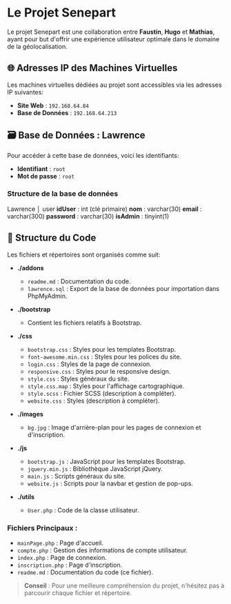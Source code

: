 # Le Projet Senepart

Le projet Senepart est une collaboration entre **Faustin**, **Hugo** et **Mathias**, ayant pour but d'offrir une expérience utilisateur optimale dans le domaine de la géolocalisation.

## 🌐 Adresses IP des Machines Virtuelles 

Les machines virtuelles dédiées au projet sont accessibles via les adresses IP suivantes:
- **Site Web** : `192.168.64.84`
- **Base de Données** : `192.168.64.213`

## 🗃 Base de Données : Lawrence 

Pour accéder à cette base de données, voici les identifiants:
- **Identifiant** : `root`
- **Mot de passe** : `root`

### Structure de la base de données

Lawrence
│
 user
     **idUser** : int (clé primaire)
     **nom** : varchar(30)
    **email** : varchar(300)
     **password** : varchar(30)
     **isAdmin** : tinyint(1)


## 📁 Structure du Code

Les fichiers et répertoires sont organisés comme suit:

- **./addons**
  - `readme.md` : Documentation du code.
  - `lawrence.sql` : Export de la base de données pour importation dans PhpMyAdmin.

- **./bootstrap**
  - Contient les fichiers relatifs à Bootstrap.

- **./css**
  - `bootstrap.css` : Styles pour les templates Bootstrap.
  - `font-awesome.min.css` : Styles pour les polices du site.
  - `login.css` : Styles de la page de connexion.
  - `responsive.css` : Styles pour le responsive design.
  - `style.css` : Styles généraux du site.
  - `style.css.map` : Styles pour l'affichage cartographique.
  - `style.scss` : Fichier SCSS (description à compléter).
  - `website.css` : Styles (description à compléter).

- **./images**
  - `bg.jpg` : Image d'arrière-plan pour les pages de connexion et d'inscription.

- **./js**
  - `bootstrap.js` : JavaScript pour les templates Bootstrap.
  - `jquery.min.js` : Bibliothèque JavaScript jQuery.
  - `main.js` : Scripts généraux du site.
  - `website.js` : Scripts pour la navbar et gestion de pop-ups.

- **./utils**
  - `User.php` : Code de la classe utilisateur.

### Fichiers Principaux :

- `mainPage.php` : Page d'accueil.
- `compte.php` : Gestion des informations de compte utilisateur.
- `index.php` : Page de connexion.
- `inscription.php` : Page d'inscription.
- `readme.md` : Documentation du code (ce fichier).

> **Conseil** : Pour une meilleure compréhension du projet, n'hésitez pas à parcourir chaque fichier et répertoire.
